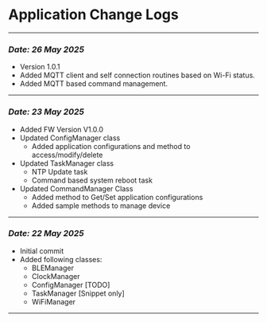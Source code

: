 # Application Change Logs
---
### *Date: 26 May 2025*
- Version 1.0.1
- Added MQTT client and self connection routines based on Wi-Fi status.
- Added MQTT based command management.
---
### *Date: 23 May 2025*
- Added FW Version V1.0.0
- Updated ConfigManager class
    - Added application configurations and method to access/modify/delete 
- Updated TaskManager class
    - NTP Update task
    - Command based system reboot task
- Updated CommandManager Class
    - Added method to Get/Set application configurations
    - Added sample methods to manage device
---
### *Date: 22 May 2025*

- Initial commit
- Added following classes:
    - BLEManager
    - ClockManager
    - ConfigManager [TODO]
    - TaskManager [Snippet only]
    - WiFiManager
---